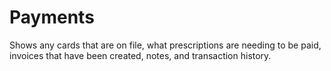# Payments

Shows any cards that are on file, what prescriptions are needing to be paid, invoices that have been created, notes, and transaction history.
